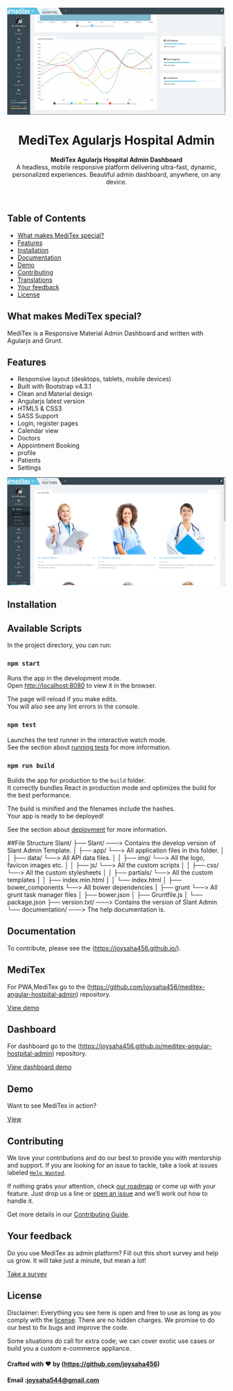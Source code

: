 ![](screenshots/screenshot1.png)

<div align="center">
  <h1>MediTex Agularjs Hospital Admin</h1>
</div>

<div align="center">
  <strong>MediTex Agularjs Hospital Admin Dashboard</strong>
</div>

<div align="center">
  A headless, mobile responsive platform delivering ultra-fast, dynamic, personalized experiences. Beautiful admin dashboard, anywhere, on any device.
</div>

<br>



<br>

## Table of Contents

- [What makes MediTex special?](#what-makes-meditex)
- [Features](#features)
- [Installation](#installation)
- [Documentation](#documentation)
- [Demo](#demo)
- [Contributing](#contributing)
- [Translations](#translations)
- [Your feedback](#your-feedback)
- [License](#license)

## What makes MediTex special?

MediTex  is a Responsive Material Admin Dashboard and written with  Agularjs and Grunt.

## Features

- Responsive layout (desktops, tablets, mobile devices)
- Built with Bootstrap v4.3.1
- Clean and Material design
- Angularjs latest version
- HTML5 & CSS3
- SASS Support
- Login, register pages
- Calendar view
- Doctors
- Appointment Booking
- profile
- Patients
- Settings



![](screenshots/screenshot2.png)

## Installation


## Available Scripts

In the project directory, you can run:

### `npm start`

Runs the app in the development mode.<br>
Open [http://localhost:8080](http://localhost:8080) to view it in the browser.

The page will reload if you make edits.<br>
You will also see any lint errors in the console.

### `npm test`

Launches the test runner in the interactive watch mode.<br>
See the section about [running tests](https://docs.angularjs.org/guide) for more information.

### `npm run build`

Builds the app for production to the `build` folder.<br>
It correctly bundles React in production mode and optimizes the build for the best performance.

The build is minified and the filenames include the hashes.<br>
Your app is ready to be deployed!

See the section about [deployment](https://docs.angularjs.org/guide) for more information.




##File Structure
Slant/
├── Slant/                       ───> Contains the develop version of Slant Admin Template.
│   ├── app/                    └──> All application files in this folder.
│   │     ├── data/                       └──> All API data files.
│   │     ├── img/                        └──> All the logo, favicon images etc. 
│   │     ├── js/                          └──> All the custom scripts
│   │     ├── css/                        └──> All the custom stylesheets
│   │     ├── partials/                   └──> All the custom templates
│   │     ├── index.min.html
│   │     └── index.html
│   ├── bower_components                 └──> All bower dependencies
│   ├── grunt                               └──> All grunt task manager files
│   ├── bower.json
│   ├── Gruntfile.js
│   └── package.json
├── version.txt/                    ───> Contains the version of Slant Admin
└── documentation/                ───> The help documentation is.


## Documentation



To contribute, please see the (https://joysaha456.github.io/).


## MediTex

For PWA,MediTex go to the (https://github.com/joysaha456/meditex-angular-hostpital-admin) repository.

[View  demo](https://joysaha456.github.io/meditex-angular-hostpital-admin)

## Dashboard

For dashboard go to the (https://joysaha456.github.io/meditex-angular-hostpital-admin) repository.

[View dashboard demo](https://github.com/joysaha456/meditex-angular-hostpital-admin)

## Demo

Want to see MediTex in action?

[View ](https://joysaha456.github.io/meditex-angular-hostpital-admin)

## Contributing

We love your contributions and do our best to provide you with mentorship and support. If you are looking for an issue to tackle, take a look at issues labeled [`Help Wanted`](https://github.com/joysaha456/meditex-angular-hostpital-admin).

If nothing grabs your attention, check [our roadmap](https://github.com/joysaha456/meditex-angular-hostpital-admin) or come up with your feature. Just drop us a line or [open an issue](https://github.com/joysaha456/meditex-angular-hostpital-admin/issues/new) and we’ll work out how to handle it.

Get more details in our [Contributing Guide](https://github.com/joysaha456).

## Your feedback

Do you use MediTex as admin platform?
Fill out this short survey and help us grow. It will take just a minute, but mean a lot!

[Take a survey](https://github.com/joysaha456/meditex-angular-hostpital-admin)

## License

Disclaimer: Everything you see here is open and free to use as long as you comply with the [license](https://github.com/joysaha456/meditex-angular-hostpital-admin/blob/master/LICENSE). There are no hidden charges. We promise to do our best to fix bugs and improve the code.

Some situations do call for extra code; we can cover exotic use cases or build you a custom e-commerce appliance.

#### Crafted with ❤️ by (https://github.com/joysaha456)

#### Email :joysaha544@gmail.com